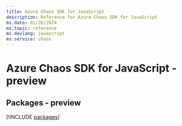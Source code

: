 ```yaml
---
title: Azure Chaos SDK for JavaScript
description: Reference for Azure Chaos SDK for JavaScript
ms.date: 01/26/2024
ms.topic: reference
ms.devlang: javascript
ms.service: chaos
---
```

# Azure Chaos SDK for JavaScript - preview
## Packages - preview
[!INCLUDE [packages](chaos-index.md)]